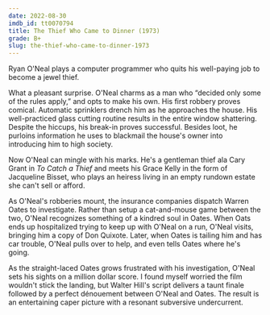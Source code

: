 ```yaml
---
date: 2022-08-30
imdb_id: tt0070794
title: The Thief Who Came to Dinner (1973)
grade: B+
slug: the-thief-who-came-to-dinner-1973
---
```


Ryan O'Neal plays a computer programmer who quits his well-paying job to become a jewel thief.

<!-- end -->

What a pleasant surprise. O'Neal charms as a man who “decided only some of the rules apply,” and opts to make his own. His first robbery proves comical. Automatic sprinklers drench him as he approaches the house. His well-practiced glass cutting routine results in the entire window shattering. Despite the hiccups, his break-in proves successful. Besides loot, he purloins information he uses to blackmail the house's owner into introducing him to high society.

Now O'Neal can mingle with his marks. He's a gentleman thief ala Cary Grant in <span data-imdb-id="tt0048728">_To Catch a Thief_</span> and meets his Grace Kelly in the form of Jacqueline Bisset, who plays an heiress living in an empty rundown estate she can't sell or afford.

As O'Neal's robberies mount, the insurance companies dispatch Warren Oates to investigate. Rather than setup a cat-and-mouse game between the two, O'Neal recognizes something of a kindred soul in Oates. When Oats ends up hospitalized trying to keep up with O'Neal on a run, O'Neal visits, bringing him a copy of Don Quixote. Later, when Oates is tailing him and has car trouble, O'Neal pulls over to help, and even tells Oates where he's going.

As the straight-laced Oates grows frustrated with his investigation, O'Neal sets his sights on a million dollar score. I found myself worried the film wouldn't stick the landing, but Walter Hill's script delivers a taunt finale followed by a perfect dénouement between O'Neal and Oates. The result is an entertaining caper picture with a resonant subversive undercurrent.
